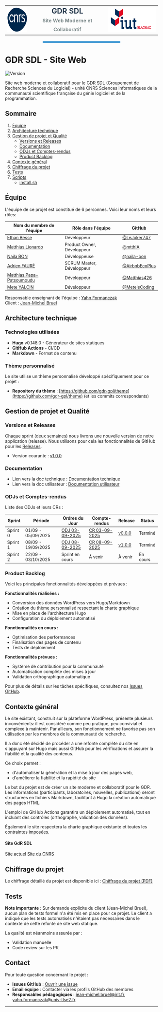 <div align="center">
  <table border="0" cellpadding="20" cellspacing="0">
    <tr>
      <td align="center">
        <img src="./static/images/logo-cnrs.png" alt="CNRS" height="80"  />
      </td>
      <td align="center" style="font-size: 24px; font-weight: bold; color: #2c3e50;">
        GDR SDL<br>
        <span style="font-size: 16px; color: #7f8c8d;">Site Web Moderne et Collaboratif</span>
      </td>
      <td align="center">
        <img src="./static/images/logo-iut.png" alt="IUT Blagnac" height="80"/>
      </td>
    </tr>
  </table>
  
  <hr style="width: 50%; margin: 20px auto; border: 2px solid #3498db;">
</div>

# GDR SDL - Site Web

![Version](https://img.shields.io/github/v/release/gdr-gpl/gdr-gpl)

Site web moderne et collaboratif pour le GDR SDL (Groupement de Recherche Sciences du Logiciel) - unité CNRS Sciences informatiques de la communauté scientifique française du génie logiciel et de la programmation.

## Sommaire

1. [Équipe](#équipe)
2. [Architecture technique](#architecture-technique)
3. [Gestion de projet et Qualité](#gestion-de-projet-et-qualité)
   - [Versions et Releases](#versions-et-releases)
   - [Documentation](#documentation)
   - [ODJs et Comptes-rendus](#odjs-et-comptes-rendus)
   - [Product Backlog](#product-backlog)
4. [Contexte général](#contexte-général)
5. [Chiffrage du projet](#chiffrage-du-projet)
6. [Tests](#tests)
7. [Scripts](#scripts)
   - [install.sh](#installsh)

## Équipe

L'équipe de ce projet est constitué de 6 personnes. Voici leur noms et leurs rôles:

| Nom du membre de l'équipe                                   | Rôle dans l'équipe                | GitHub |
|-------------------------------------------------------------|-----------------------------------|---------|
| [Ethan Besse](https://github.com/LeJoker747)                | Développeur                       | [@LeJoker747](https://github.com/LeJoker747) |
| [Matthias Lionardo](https://github.com/mtthIA)              | Product Owner, Développeur        | [@mtthIA](https://github.com/mtthIA) |
| [Naila BON](https://github.com/naila-bon)                   | Développeuse                      | [@naila-bon](https://github.com/naila-bon) |
| [Adrien FAURÉ](https://github.com/AirbnbEcoPlus)            | SCRUM Master, Développeur         | [@AirbnbEcoPlus](https://github.com/AirbnbEcoPlus) |
| [Matthias Papa-Patsoumoudu](https://github.com/Matthias426) | Développeur                       | [@Matthias426](https://github.com/Matthias426) |
| [Mete YALCIN](https://github.com/MeteIsCoding)              | Développeur                       | [@MeteIsCoding](https://github.com/MeteIsCoding) |

Responsable enseignant de l'équipe : [Yahn Formanczak](mailto:yahn.formanczak@univ-tlse2.fr)  
Client : [Jean-Michel Bruel](mailto:jean-michel.bruel@irit.fr)
## Architecture technique

### Technologies utilisées
- **Hugo** v0.148.0 - Générateur de sites statiques
- **GitHub Actions** - CI/CD
- **Markdown** - Format de contenu

### Thème personnalisé
Le site utilise un thème personnalisé développé spécifiquement pour ce projet :
- **Repository du thème** : [https://github.com/gdr-gpl/theme](https://github.com/gdr-gpl/theme) (et les commits correspondants)

## Gestion de projet et Qualité

### Versions et Releases
Chaque sprint (deux semaines) nous livrons une nouvelle version de notre application (release).
Nous utilisons pour cela les fonctionnalités de GitHub pour les [Releases](https://docs.github.com/en/repositories/releasing-projects-on-github).

- Version courante : [v1.0.0](https://github.com/gdr-gpl/gdr-gpl/releases/tag/v1.0.0)

### Documentation
- Lien vers la doc technique : [Documentation technique](https://github.com/gdr-gpl/gdr-gpl/wiki/Documentation-Technique--%E2%80%90-GDR%E2%80%90GPL)
- Lien vers la doc utilisateur : [Documentation utilisateur](https://github.com/gdr-gpl/gdr-gpl/wiki/Documentation-Utilisateur-%E2%80%90-GDR%E2%80%90GPL)

### ODJs et Comptes-rendus

Liste des ODJs et leurs CRs :

| Sprint | Période | Ordres du Jour | Compte-rendus | Release | Status |
|--------|---------|----------------|---------------|---------|---------|
| Sprint 0 | 01/09 - 05/09/2025 | [ODJ 03-09-2025](https://github.com/gdr-gpl/gdr-gpl/blob/dev/Documents/R%C3%A9unions/Ordre%20du%20jour%20n%C2%B01%20SAE%20S5.01.pdf) | [CR 03-09-2025](https://github.com/gdr-gpl/gdr-gpl/blob/dev/Documents/R%C3%A9unions/Compte%20rendu%20n%C2%B01%20SAE%20S5.01.pdf) | [v0.0.0](https://github.com/gdr-gpl/gdr-gpl/releases) | Terminé |
| Sprint 1 | 08/09 - 19/09/2025 | [ODJ 08-09-2025](https://github.com/gdr-gpl/gdr-gpl/blob/dev/Documents/R%C3%A9unions/Ordre%20du%20jour%20n%C2%B02%20SAE%20S5.01.pdf) | [CR 08-09-2025](https://github.com/gdr-gpl/gdr-gpl/blob/dev/Documents/R%C3%A9unions/Compte%20rendu%20n%C2%B02%20SAE%20S5.01.pdf) | [v1.0.0](https://github.com/gdr-gpl/gdr-gpl/releases) | Terminé |
| Sprint 2 | 22/09 - 03/10/2025 | Sprint en cours | À venir | À venir | En cours |

### Product Backlog

Voici les principales fonctionnalités développées et prévues :

**Fonctionnalités réalisées :**
- Conversion des données WordPress vers Hugo/Markdown
- Création du thème personnalisé respectant la charte graphique
- Mise en place de l'architecture Hugo
- Configuration du déploiement automatisé

**Fonctionnalités en cours :**
- Optimisation des performances
- Finalisation des pages de contenu
- Tests de déploiement

**Fonctionnalités prévues :**
- Système de contribution pour la communauté
- Automatisation complète des mises à jour
- Validation orthographique automatique

Pour plus de détails sur les tâches spécifiques, consultez nos [Issues GitHub](https://github.com/gdr-gpl/gdr-gpl/issues).

## Contexte général

Le site existant, construit sur la plateforme WordPress, présente plusieurs inconvénients: il est considéré comme peu pratique, peu convivial et complexe à maintenir. Par ailleurs, son fonctionnement ne favorise pas son utilisation par les membres de la communauté de recherche.

Il a donc été décidé de procéder à une refonte complète du site en s'appuyant sur Hugo mais aussi GitHub pour les vérifications et assurer la fiabilité et la qualité des contenus.

Ce choix permet :

- d'automatiser la génération et la mise à jour des pages web,
- d'améliorer la fiabilité et la rapidité du site

Le but du projet est de créer un site moderne et collaboratif pour le GDR. Les informations (participants, laboratoires, nouvelles, publications) seront structurées en fichiers Markdown, facilitant à Hugo la création automatique des pages HTML.

L'emploi de GitHub Actions garantira un déploiement automatisé, tout en incluant des contrôles (orthographe, validation des données).

Également le site respectera la charte graphique existante et toutes les contraintes imposées.

#### Site GdR SDL 
[Site actuel](https://gdr-gpl.cnrs.fr/) 
[Site du CNRS](https://mygdr.hosted.lip6.fr/accueilGDR/7/10)

## Chiffrage du projet

Le chiffrage détaillé du projet est disponible ici :
[Chiffrage du projet (PDF)](https://github.com/gdr-gpl/gdr-gpl/blob/dev/Documents/Chiffrage.pdf)

## Tests

**Note importante** : Sur demande explicite du client (Jean-Michel Bruel), aucun plan de tests formel n'a été mis en place pour ce projet. Le client a indiqué que les tests automatisés n'étaient pas nécessaires dans le contexte de cette refonte de site web statique.

La qualité est néanmoins assurée par :
- Validation manuelle
- Code review sur les PR

## Contact

Pour toute question concernant le projet :
- **Issues GitHub** : [Ouvrir une issue](https://github.com/gdr-gpl/gdr-gpl/issues)
- **Email équipe** : Contacter via les profils GitHub des membres
- **Responsables pédagogiques** : jean-michel.bruel@irit.fr, yahn.formanczak@univ-tlse2.fr

---
